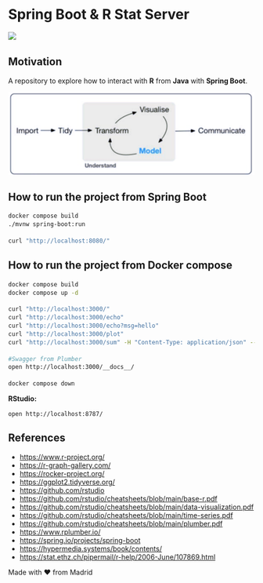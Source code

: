 # Spring Boot & R Stat Server

[![](https://gitpod.io/button/open-in-gitpod.svg)](https://gitpod.io/#https://github.com/jabrena/spring-boot-and-r)

## Motivation

A repository to explore how to interact with **R** from **Java** with **Spring Boot**.

![](./docs/process.png)

## How to run the project from Spring Boot

```bash
docker compose build
./mvnw spring-boot:run

curl "http://localhost:8080/"
```

## How to run the project from Docker compose

```bash
docker compose build
docker compose up -d

curl "http://localhost:3000/"
curl "http://localhost:3000/echo"
curl "http://localhost:3000/echo?msg=hello"
curl "http://localhost:3000/plot"
curl "http://localhost:3000/sum" -H "Content-Type: application/json" --data '{"a":4, "b":5}' 

#Swagger from Plumber
open http://localhost:3000/__docs__/

docker compose down
```

**RStudio:**

```
open http://localhost:8787/
```

## References

- https://www.r-project.org/
- https://r-graph-gallery.com/
- https://rocker-project.org/
- https://ggplot2.tidyverse.org/
- https://github.com/rstudio
- https://github.com/rstudio/cheatsheets/blob/main/base-r.pdf
- https://github.com/rstudio/cheatsheets/blob/main/data-visualization.pdf
- https://github.com/rstudio/cheatsheets/blob/main/time-series.pdf
- https://github.com/rstudio/cheatsheets/blob/main/plumber.pdf
- https://www.rplumber.io/
- https://spring.io/projects/spring-boot
- https://hypermedia.systems/book/contents/
- https://stat.ethz.ch/pipermail/r-help/2006-June/107869.html

Made with ❤️ from Madrid